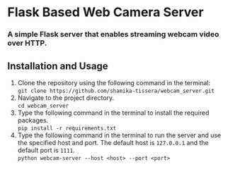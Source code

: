 # Flask Based Web Camera Server

### A simple Flask server that enables streaming webcam video over HTTP.

## Installation and Usage
1. Clone the repository using the following command in the terminal:
<br>```git clone https://github.com/shamika-tissera/webcam_server.git```
2. Navigate to the project directory.
<br>```cd webcam_server```
3. Type the following command in the terminal to install the required packages.
<br>```pip install -r requirements.txt```
4. Type the following command in the terminal to run the server and use the specified host and port. The default host is ```127.0.0.1``` and the default port is ```1111```.
<br>```python webcam-server --host <host> --port <port>```
